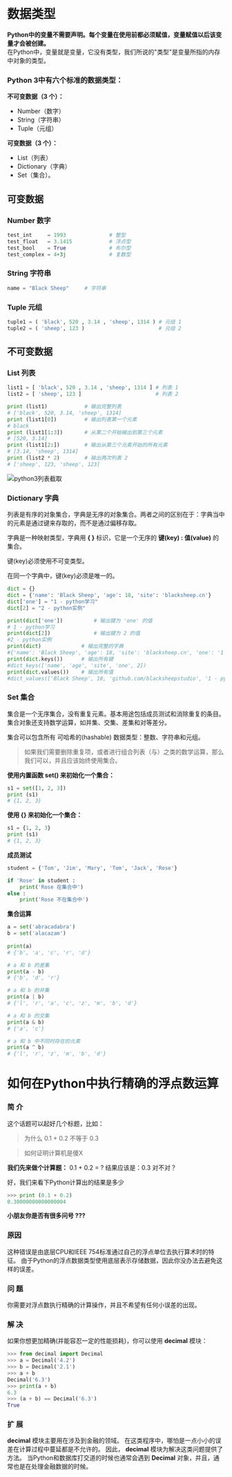 # 数据类型
**Python中的变量不需要声明。每个变量在使用前都必须赋值，变量赋值以后该变量才会被创建。**  
在Python中，变量就是变量，它没有类型，我们所说的"类型"是变量所指的内存中对象的类型。

### Python 3中有六个标准的数据类型：
**不可变数据（3 个）：**
- Number（数字）
- String（字符串）
- Tuple（元组）

**可变数据（3 个）：**
- List（列表）
- Dictionary（字典）
- Set（集合）。
## 可变数据
### Number 数字
```python
test_int     = 1993              # 整型
test_float   = 3.1415            # 浮点型
test_bool    = True              # 布尔型
test_complex = 4+3j              # 复数型
```
### String 字符串
```python
name = "Black Sheep"     # 字符串
```
### Tuple 元组
```python
tuple1 = ( 'black', 520 , 3.14 , 'sheep', 1314 ) # 元组 1
tuple2 = ( 'sheep', 123 )                        # 元组 2
```
## 不可变数据
### List 列表
```python
list1 = [ 'black', 520 , 3.14 , 'sheep', 1314 ] # 列表 1
list2 = [ 'sheep', 123 ]                        # 列表 2

print (list1)            # 输出完整列表
# ['black', 520, 3.14, 'sheep', 1314]
print (list1[0])         # 输出列表第一个元素
# black
print (list1[1:3])       # 从第二个开始输出到第三个元素
# [520, 3.14]
print (list1[2:])        # 输出从第三个元素开始的所有元素
# [3.14, 'sheep', 1314]
print (list2 * 2)        # 输出两次列表 2
# ['sheep', 123, 'sheep', 123]
```
![python3列表截取](https://www.runoob.com/wp-content/uploads/2013/11/list_slicing1.png)

### Dictionary 字典
列表是有序的对象集合，字典是无序的对象集合。两者之间的区别在于：字典当中的元素是通过键来存取的，而不是通过偏移存取。

字典是一种映射类型，字典用 **{ }** 标识，它是一个无序的 **键(key) : 值(value)** 的集合。

键(key)必须使用不可变类型。

在同一个字典中，键(key)必须是唯一的。


```python
dict = {}
dict = {'name': 'Black Sheep', 'age': 18, 'site': 'blacksheep.cn'}
dict['one'] = "1 - python学习"
dict[2] = "2 - python实例"

print(dict['one'])          # 输出键为 'one' 的值
# 1 - python学习
print(dict[2])              # 输出键为 2 的值
#2 - python实例
print(dict)             # 输出完整的字典
#{'name': 'Black Sheep', 'age': 18, 'site': 'blacksheep.cn', 'one': '1 - python学习', 2: '2 - python实例'}
print(dict.keys())      # 输出所有键
#dict_keys(['name', 'age', 'site', 'one', 2])
print(dict.values())    # 输出所有值
#dict_values(['Black Sheep', 18, 'github.com/blacksheepstudio', '1 - python学习', '2 - python实例'])
```

### Set 集合
集合是一个无序集合，没有重复元素。基本用途包括成员测试和消除重复的条目。集合对象还支持数学运算，如并集、交集、差集和对等差分。

集合可以包含所有 可哈希的(hashable) 数据类型：整数、字符串和元组。
> 如果我们需要删除重复项，或者进行组合列表（与）之类的数学运算，那么我们可以，并且应该始终使用集合。

**使用内置函数 set() 来初始化一个集合：**
```python
s1 = set([1, 2, 3])
print (s1)
# {1, 2, 3}
```
**使用 {} 来初始化一个集合：**
```python
s1 = {1, 2, 3}
print (s1)
# {1, 2, 3}
```
**成员测试**
```python
student = {'Tom', 'Jim', 'Mary', 'Tom', 'Jack', 'Rose'}

if 'Rose' in student :
    print('Rose 在集合中')
else :
    print('Rose 不在集合中')
```
**集合运算**
```python
a = set('abracadabra')
b = set('alacazam')
 
print(a)
# {'b', 'a', 'c', 'r', 'd'}

# a 和 b 的差集
print(a - b)                        
# {'b', 'd', 'r'}

# a 和 b 的并集
print(a | b)                        
# {'l', 'r', 'a', 'c', 'z', 'm', 'b', 'd'}

# a 和 b 的交集
print(a & b)                        
# {'a', 'c'}

# a 和 b 中不同时存在的元素
print(a ^ b)                        
# {'l', 'r', 'z', 'm', 'b', 'd'}
```

# 如何在Python中执行精确的浮点数运算
### 简 介
这个话题可以起好几个标题，比如：
> 为什么 0.1 + 0.2 不等于 0.3

> 如何证明计算机是傻X

**我们先来做个计算题：**
0.1 + 0.2 = ?
结果应该是：0.3 对不对？

好，我们来看下Python计算出的结果是多少
```python
>>> print (0.1 + 0.2)
0.30000000000000004
```
**小朋友你是否有很多问号 ???**
### 原因
这种错误是由底层CPU和IEEE 754标准通过自己的浮点单位去执行算术时的特征。 由于Python的浮点数据类型使用底层表示存储数据，因此你没办法去避免这样的误差。
### 问 题
你需要对浮点数执行精确的计算操作，并且不希望有任何小误差的出现。
### 解 决
如果你想更加精确(并能容忍一定的性能损耗)，你可以使用 **decimal** 模块：
```python
>>> from decimal import Decimal
>>> a = Decimal('4.2')
>>> b = Decimal('2.1')
>>> a + b
Decimal('6.3')
>>> print(a + b)
6.3
>>> (a + b) == Decimal('6.3')
True
```

### 扩 展
**decimal** 模块主要用在涉及到金融的领域。 在这类程序中，哪怕是一点小小的误差在计算过程中蔓延都是不允许的。 因此， **decimal** 模块为解决这类问题提供了方法。 当Python和数据库打交道的时候也通常会遇到 **Decimal** 对象，并且，通常也是在处理金融数据的时候。
